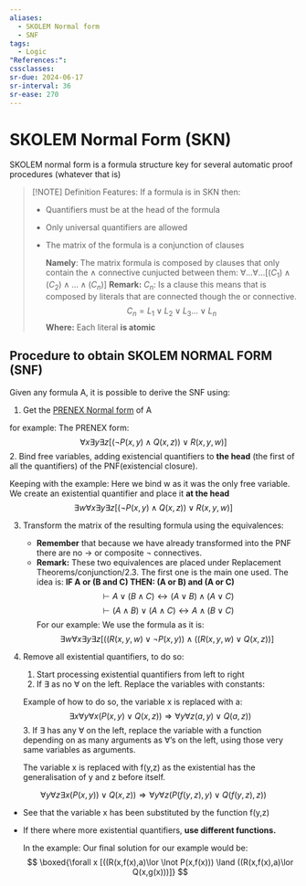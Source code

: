 ```yaml
---
aliases:
  - SKOLEM Normal form
  - SNF
tags:
  - Logic
"References:": 
cssclasses: 
sr-due: 2024-06-17
sr-interval: 36
sr-ease: 270
---
```

# SKOLEM Normal Form (SKN)
SKOLEM normal form is a formula structure key for several automatic proof procedures (whatever that is)

> [!NOTE] Definition
> Features: If a formula is in SKN then:
> + Quantifiers must be at the head of the formula
> + Only universal quantifiers are allowed
> + The matrix of the formula is a conjunction of clauses 
> 	
> 	**Namely**: 
> 	The matrix formula is composed by clauses that only contain the $\land$ connective cunjucted between them: $\forall ... \forall ... [(C_1)\land(C_2)\land…\land (C_n)]$
> 	**Remark:**
> 	$C_n$: Is a clause this means that is composed by literals that are connected though the or connective.
> 	$$
> 	 C_n = L_1 \lor L_2 \lor L_3 ...\lor L_n
> 	 $$
> 	**Where:** Each literal **is atomic**
> 	


## Procedure to obtain SKOLEM NORMAL FORM (SNF)
Given any formula A, it is possible to derive the SNF using:
1. Get the [PRENEX Normal form](20240501%20-%20161016%20-%20PRENEX%20Normal%20form.md) of A

for example: The PRENEX form: 
$$
\forall x \exists y \exists z [(\lnot P(x,y)\land Q(x,z))\lor R(x,y,w)]
$$
2. Bind free variables, adding existencial quantifiers to **the head** (the first of all the quantifiers) of the PNF(existencial closure). 

Keeping with the example:
Here we bind w as it was the only free variable. We create an existential quantifier and place it **at the head**
$$
\exists w\forall x \exists y \exists z [(\lnot P(x,y)\land Q(x,z))\lor R(x,y,w)]
$$

3. Transform the matrix of the resulting formula using the equivalences: 
	+ **Remember** that because we have already transformed into the PNF there are no $\rightarrow$ or composite $\lnot$ connectives.
	+ **Remark:** These two equivalences are placed under Replacement Theorems/conjunction/2.3. The first one is the main one used. The idea is: **IF A or (B and C) THEN: (A or B) and (A or C)**
$$
	\vdash A\lor(B\land C)\leftrightarrow(A\lor B)\land (A\lor C)
$$
$$
\vdash(A\land B)\lor(A\land C)\leftrightarrow A\land(B\lor C)
$$
For our example: We use the formula as it is: 
$$
\exists w\forall x \exists y \exists z [((R(x,y,w)\lor \lnot P(x,y)) \land ((R(x,y,w)\lor Q(x,z))]
$$

4. Remove all existential quantifiers, to do so: 
	1. Start processing existential quantifiers from left to right
	2. If $\exists$ as no $\forall$ on the left. Replace the variables with constants:
	
	Example of how to do so, the variable x is replaced with a:
	$$
	\exists x \forall y \forall x(P(x,y)\lor Q(x,z)) \Rightarrow \forall y \forall z(a,y) \lor Q(a,z))
	$$
	3. If $\exists$ has any $\forall$ on the left, replace the variable with a function depending on as many arguments as $\forall$’s on the left, using those very same variables as arguments.

	The variable x is replaced with f(y,z) as the existential has the generalisation of y and z before itself.

$$
\forall y\forall z\exists x(P(x,y)) \lor Q(x,z)) \Rightarrow \forall y \forall z (P(f(y,z), y ) \lor Q(f(y,z),z))
$$
+ See that the variable x has been substituted by the function f(y,z)
+ If there where more existential quantifiers, **use different functions.** 
   
  
	In the example: Our final solution for our example would be: 
	$$
	 \boxed{\forall x [((R(x,f(x),a)\lor \lnot P(x,f(x))) \land ((R(x,f(x),a)\lor Q(x,g(x)))]}
	 $$
	
